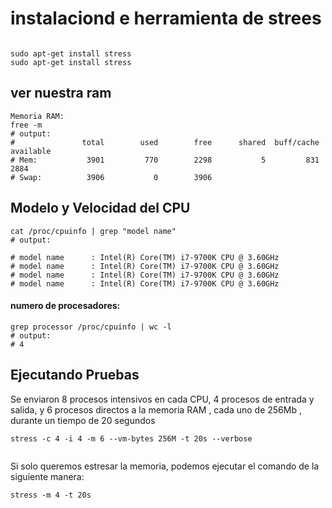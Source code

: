 # instalaciond e  herramienta de  strees

```shell
	
sudo apt-get install stress
sudo apt-get install stress
```

## ver nuestra  ram
```shell
Memoria RAM:
free -m
# output:
#               total        used        free      shared  buff/cache   available
# Mem:           3901         770        2298           5         831        2884
# Swap:          3906           0        3906

```
## Modelo y Velocidad del CPU

```shell
cat /proc/cpuinfo | grep "model name"
# output:

# model name      : Intel(R) Core(TM) i7-9700K CPU @ 3.60GHz
# model name      : Intel(R) Core(TM) i7-9700K CPU @ 3.60GHz
# model name      : Intel(R) Core(TM) i7-9700K CPU @ 3.60GHz
# model name      : Intel(R) Core(TM) i7-9700K CPU @ 3.60GHz

```
#### numero de procesadores:
```shell
grep processor /proc/cpuinfo | wc -l
# output:
# 4
```


## Ejecutando Pruebas
Se enviaron 8 procesos intensivos en cada CPU, 4 procesos de entrada y salida, y 6 procesos directos a la memoria RAM , cada uno de 256Mb , durante un tiempo de 20 segundos
```shell
stress -c 4 -i 4 -m 6 --vm-bytes 256M -t 20s --verbose 
 
```

Si solo queremos estresar la memoria, podemos ejecutar el comando de la siguiente manera:


```shell
stress -m 4 -t 20s
```
